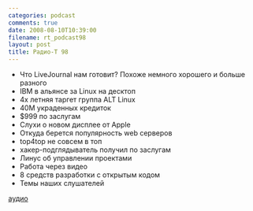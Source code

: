 ```yaml
---
categories: podcast
comments: true
date: 2008-08-10T10:39:00
filename: rt_podcast98
layout: post
title: Радио-Т 98
---
```


- Что LiveJournal нам готовит? Похоже немного хорошего и больше разного
- IBM в альянсе за Linux на десктоп
- 4х летняя таргет группа ALT Linux
- 40М украденных кредиток
- $999 по заслугам
- Слухи о новом дисплее от Apple
- Откуда берется популярность web серверов
- top4top не совсем в топ
- хакер-подглядыватель получил по заслугам
- Линус об управлении проектами
- Работа через видео
- 8 средств разработки с открытым кодом
- Темы наших слушателей

[аудио](http://cdn.radio-t.com/rt_podcast98.mp3)
<audio src="http://cdn.radio-t.com/rt_podcast98.mp3" preload="none"></audio>

